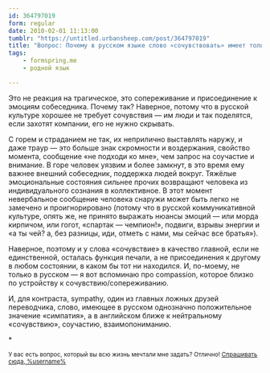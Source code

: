 ```yaml
---
id: 364797019
form: regular
date: 2010-02-01 11:13:00
tumblr: "https://untitled.urbansheep.com/post/364797019"
title: "Вопрос: Почему в русском языке слово «сочувствовать» имеет только значение как реакция на что-то трагическое? (chatsky)"
tags:
    - formspring.me
    - родной язык

---
```


<p>Это не реакция на трагическое, это сопереживание и присоединение к эмоциям собеседника. Почему так? Наверное, потому что в русской культуре хорошее не требует сочувствия — им люди и так поделятся, если захотят компании, его не нужно скрывать.</p>

<p>С горем и страданием не так, их неприлично выставлять наружу, и даже траур — это больше знак скромности и воздержания, свойство момента, сообщение «не подходи ко мне», чем запрос на соучастие и внимание. В горе человек уязвим и более замкнут, в это время ему важнее внешний собеседник, поддержка людей вокруг. Тяжёлые эмоциональные состояния сильнее прочих возвращают человека из индивидуального сознания в коллективное. В этот момент невербальное сообщение человека снаружи может быть легко не замечено и проигнорировано (потому что в русской коммуникативной культуре, опять же, не принято выражать нюансы эмоций — или морда кирпичом, или гогот, «спартак — чемпион!», подвиги, взрывы энергии и «а ты чей? а, без разницы, иди, отметь с нами, мы сейчас все братья»).</p>

<p>Наверное, поэтому и у слова «сочувствие» в качество главной, если не единственной, осталась функция печали, а не присоединения к другому в любом состоянии, в каком бы тот ни находился. И, по-моему, не только в русском — я вот вспоминаю про compassion, которое близко по устройству к сочувствию/сопереживанию.</p>

<p>И, для контраста, sympathy, один из главных ложных друзей переводчика, слово, имеющее в русском однозначно положительное значение «симпатия», а в английском ближе к нейтральному «сочувствию», соучастию, взаимопониманию.</p>

<p>*</p>

<p><small>У вас есть вопрос, который вы всю жизнь мечтали мне задать? Отлично! <a href="http://formspring.me/urbansheep">Спрашивать сюда, %username%</a></small></p>

